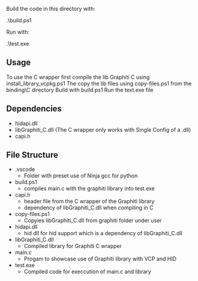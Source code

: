 Build the code in this directory with:

.\build.ps1

Run with:

.\test.exe

## Usage ##

To use the C wrapper first compile the lib Graphiti C using install_library_vcpkg.ps1
The copy the lib files using copy-files.ps1 from the binding\C directory
Build with build.ps1
Run the text.exe file

## Dependencies ##
- hidapi.dll
- libGraphiti_C.dll (The C wrapper only works with Single Config of a .dll)
- capi.h

## File Structure ##
- .vscode
    - Folder with preset use of Ninja gcc for python
- build.ps1
    - compiles main.c with the graphiti library into test.exe
- capi.h
    - header file from the C wrapper of the Graphiti library
    - dependency of libGraphiti_C.dll when compiling in C
- copy-files.ps1
    - Copyies libGraphiti_C.dll from graphiti folder under user
- hidapi.dll
    - hid dll for hid support which is a dependency of libGraphiti_C.dll
- libGraphiti_C.dll
    - Compiled library for Graphiti C wrapper
- main.c
    - Progam to showcase use of Graphiti library with VCP and HID
- test.exe
    - Compiled code for execcution of main.c and library